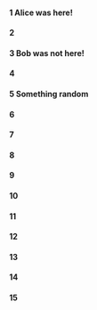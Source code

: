 #### 1 Alice was here!
#### 2
#### 3 Bob was not here!
#### 4
#### 5 Something random
#### 6
#### 7
#### 8
#### 9
#### 10
#### 11
#### 12
#### 13
#### 14
#### 15